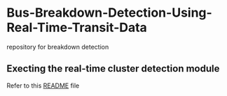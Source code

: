 # Bus-Breakdown-Detection-Using-Real-Time-Transit-Data

repository for breakdown detection

## Execting the real-time cluster detection module
Refer to this [README](cluster_cases/README.md) file